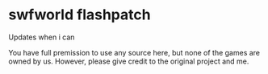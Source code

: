 # swfworld flashpatch
Updates when i can

You have full premission to use any source here, but none of the games are owned by us. However, please give credit to the original project and me.
